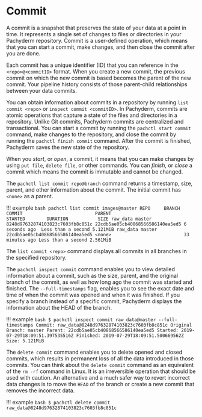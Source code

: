 # Commit

A commit is a snapshot that preserves the state of your data at a point in time.
It represents a single set of changes to files or directories
in your Pachyderm repository. Commit is a user-defined operation, which means
that you can start a commit, make changes, and then close the commit
after you are done.

Each commit has a unique identifier (ID) that you can reference in
the `<repo>@<commitID>` format. When you create a new
commit, the previous commit on which the new commit is based becomes
the parent of the new commit. Your pipeline history
consists of those parent-child relationships between your data commits.

You can obtain information about commits in a repository by running
`list commit <repo>` or `inspect commit <commitID>`.
In Pachyderm, commits are atomic operations that capture a state of
the files and directories in a repository. Unlike Git commits, Pachyderm
commits are centralized and transactional. You can start a commit by running
the `pachctl start commit` command, make changes to the repository, and close
the commit by running the `pachctl finish commit` command. After the commit is
finished, Pachyderm saves the new state of the repository.

When you *start*, or *open*, a commit, it means that you can make changes
by using `put file`, `delete file`, or other commands. You can
*finish*, or *close* a commit which means the commit is immutable and
cannot be changed.

The `pachctl list commit repo@branch` command returns a
timestamp, size, parent, and other information about the commit.
The initial commit has `<none>` as a parent.

!!! example
    ```bash
    pachctl list commit images@master
    REPO     BRANCH COMMIT                           PARENT                           STARTED        DURATION           SIZE
    raw_data master 8248d97632874103823c7603fb8c851c 22cdb5ae05cb40868566586140ea5ed5 6 seconds ago  Less than a second 5.121MiB
    raw_data master 22cdb5ae05cb40868566586140ea5ed5 <none>                           33 minutes ago Less than a second 2.561MiB
    ```

The `list commit <repo>` command displays all commits in all branches
in the specified repository.

The `pachctl inspect commit` command enables you to view detailed
information about a commit, such as the size, parent, and the original
branch of the commit, as well as how long ago the commit was
started and finished. The `--full-timestamps` flag, enables you to
see the exact date and time of when the commit was opened and when it
was finished.
If you specify a branch instead of a specific commit, Pachyderm
displays the information about the HEAD of the branch.

!!! example
    ```bash
    $ pachctl inspect commit raw_data@master --full-timestamps
    Commit: raw_data@8248d97632874103823c7603fb8c851c
    Original Branch: master
    Parent: 22cdb5ae05cb40868566586140ea5ed5
    Started: 2019-07-29T18:09:51.397535516Z
    Finished: 2019-07-29T18:09:51.500669562Z
    Size: 5.121MiB
    ```

The `delete commit` command enables you to delete opened and closed
commits, which results in permanent loss of all the data introduced in
those commits. You can think about the `delete commit` command as an
equivalent of the `rm -rf` command in Linux.
It is an irreversible operation that should be used with caution.
An alternative and a much safer way to revert incorrect data changes is to
move the `HEAD` of the branch or create a new commit that removes
the incorrect data.

!!! example
    ```bash
    $ pachctl delete commit raw_data@8248d97632874103823c7603fb8c851c
    ```
